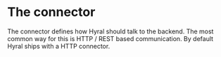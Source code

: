 # The connector
The connector defines how Hyral should talk to the backend. The most common way for this is HTTP / REST based
communication. By default Hyral ships with a HTTP connector.